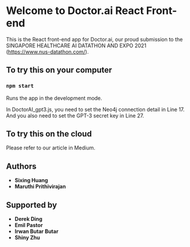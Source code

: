 # Welcome to Doctor.ai React Front-end 

This is the React front-end app for Doctor.ai, our proud submission to the SINGAPORE HEALTHCARE AI DATATHON AND EXPO 2021 (https://www.nus-datathon.com/).



## To try this on your computer

### `npm start`

Runs the app in the development mode.

In DoctorAI_gpt3.js, you need to set the Neo4j connection detail in Line 17. And you also need to set the GPT-3 secret key in Line 27.

## To try this on the cloud

Please refer to our article in Medium.

## Authors
*  **Sixing Huang**
*  **Maruthi Prithivirajan**

## Supported by

*  **Derek Ding**
*  **Emil Pastor**
*  **Irwan Butar Butar**
*  **Shiny Zhu**